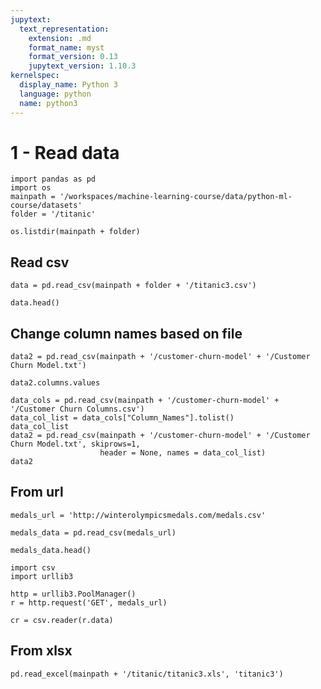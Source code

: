 ```yaml
---
jupytext:
  text_representation:
    extension: .md
    format_name: myst
    format_version: 0.13
    jupytext_version: 1.10.3
kernelspec:
  display_name: Python 3
  language: python
  name: python3
---
```


# 1 - Read data

```{code-cell} ipython3
import pandas as pd
import os
mainpath = '/workspaces/machine-learning-course/data/python-ml-course/datasets'
folder = '/titanic'
```

```{code-cell} ipython3
os.listdir(mainpath + folder)
```

## Read csv

```{code-cell} ipython3
data = pd.read_csv(mainpath + folder + '/titanic3.csv')
```

```{code-cell} ipython3
data.head()
```

## Change column names based on file

```{code-cell} ipython3
data2 = pd.read_csv(mainpath + '/customer-churn-model' + '/Customer Churn Model.txt')
```

```{code-cell} ipython3
data2.columns.values
```

```{code-cell} ipython3
data_cols = pd.read_csv(mainpath + '/customer-churn-model' + '/Customer Churn Columns.csv')
data_col_list = data_cols["Column_Names"].tolist()
data_col_list
data2 = pd.read_csv(mainpath + '/customer-churn-model' + '/Customer Churn Model.txt', skiprows=1,
                    header = None, names = data_col_list)
data2
```

## From url

```{code-cell} ipython3
medals_url = 'http://winterolympicsmedals.com/medals.csv'
```

```{code-cell} ipython3
medals_data = pd.read_csv(medals_url)
```

```{code-cell} ipython3
medals_data.head()
```

```{code-cell} ipython3
import csv
import urllib3
```

```{code-cell} ipython3
http = urllib3.PoolManager()
r = http.request('GET', medals_url)
```

```{code-cell} ipython3
cr = csv.reader(r.data)
```

## From xlsx

```{code-cell} ipython3
pd.read_excel(mainpath + '/titanic/titanic3.xls', 'titanic3')
```
